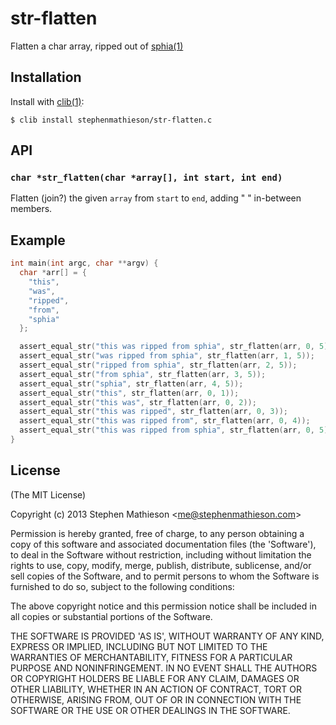 
# str-flatten

  Flatten a char array, ripped out of [sphia(1)](https://github.com/sphia/sphia/)

## Installation

  Install with [clib(1)](https://github.com/clibs/clib):

    $ clib install stephenmathieson/str-flatten.c

## API

### `char *str_flatten(char *array[], int start, int end)`

  Flatten (join?) the given `array` from `start` to `end`, adding " " in-between members.

## Example

```c
int main(int argc, char **argv) {
  char *arr[] = {
    "this",
    "was",
    "ripped",
    "from",
    "sphia"
  };

  assert_equal_str("this was ripped from sphia", str_flatten(arr, 0, 5));
  assert_equal_str("was ripped from sphia", str_flatten(arr, 1, 5));
  assert_equal_str("ripped from sphia", str_flatten(arr, 2, 5));
  assert_equal_str("from sphia", str_flatten(arr, 3, 5));
  assert_equal_str("sphia", str_flatten(arr, 4, 5));
  assert_equal_str("this", str_flatten(arr, 0, 1));
  assert_equal_str("this was", str_flatten(arr, 0, 2));
  assert_equal_str("this was ripped", str_flatten(arr, 0, 3));
  assert_equal_str("this was ripped from", str_flatten(arr, 0, 4));
  assert_equal_str("this was ripped from sphia", str_flatten(arr, 0, 5));
}
```


## License

(The MIT License)

Copyright (c) 2013 Stephen Mathieson &lt;me@stephenmathieson.com&gt;

Permission is hereby granted, free of charge, to any person obtaining
a copy of this software and associated documentation files (the
'Software'), to deal in the Software without restriction, including
without limitation the rights to use, copy, modify, merge, publish,
distribute, sublicense, and/or sell copies of the Software, and to
permit persons to whom the Software is furnished to do so, subject to
the following conditions:

The above copyright notice and this permission notice shall be
included in all copies or substantial portions of the Software.

THE SOFTWARE IS PROVIDED 'AS IS', WITHOUT WARRANTY OF ANY KIND,
EXPRESS OR IMPLIED, INCLUDING BUT NOT LIMITED TO THE WARRANTIES OF
MERCHANTABILITY, FITNESS FOR A PARTICULAR PURPOSE AND NONINFRINGEMENT.
IN NO EVENT SHALL THE AUTHORS OR COPYRIGHT HOLDERS BE LIABLE FOR ANY
CLAIM, DAMAGES OR OTHER LIABILITY, WHETHER IN AN ACTION OF CONTRACT,
TORT OR OTHERWISE, ARISING FROM, OUT OF OR IN CONNECTION WITH THE
SOFTWARE OR THE USE OR OTHER DEALINGS IN THE SOFTWARE.
